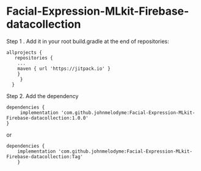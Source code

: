 # Facial-Expression-MLkit-Firebase-datacollection



Step 1 . Add it in your root build.gradle at the end of repositories:
```
allprojects {
   repositories {
	...
	maven { url 'https://jitpack.io' }
	}
     }
  }
```


Step 2. Add the dependency
```
dependencies {
     implementation 'com.github.johnmelodyme:Facial-Expression-MLkit-Firebase-datacollection:1.0.0'
}
```

or 

```
dependencies {
	implementation 'com.github.johnmelodyme:Facial-Expression-MLkit-Firebase-datacollection:Tag'
	}
```

